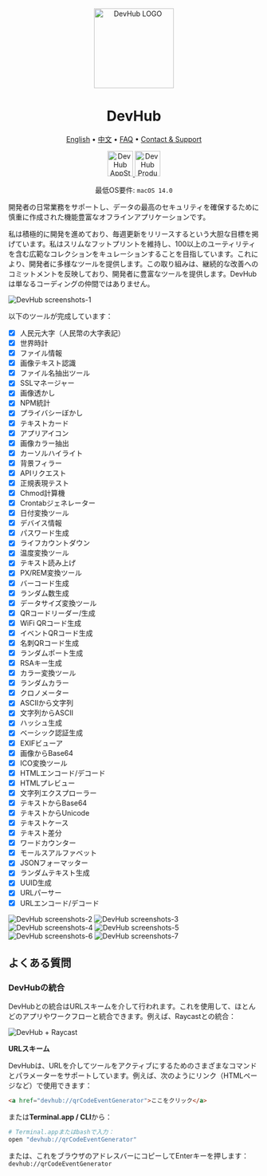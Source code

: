 <div align="center">
	<br />
	<br />
	<img src="./assets/logo.png" alt="DevHub LOGO" width="160" height="160">
	<h1>DevHub</h1>
  <!--rehype:style=border: 0;-->
  <p>
		<a href="./README.md">English</a> • 
		<a href="./README.zh.md">中文</a> • 
		<a href="#よくある質問">FAQ</a> • 
		<a target="_blank" href="https://wangchujiang.com/#/contact">Contact & Support</a>
  </p>
  <p>
    <a target="_blank" href="https://apps.apple.com/app/devhub/id6476452351" title="DevHub AppStore"><img alt="DevHub AppStore" src="https://jaywcjlove.github.io/sb/download/macos.svg" height="51">
    </a>
    <a target="_blank" href="https://www.producthunt.com/posts/devhub-6?utm_source=badge-featured&amp;utm_medium=badge&amp;souce=badge-devhub-6"><img alt="DevHub Product Hunt" src="https://api.producthunt.com/widgets/embed-image/v1/featured.svg?post_id=436362&theme=light" height="51">
    </a>
  </p>
</div>

<div align="center">

最低OS要件: `macOS 14.0`

</div>

開発者の日常業務をサポートし、データの最高のセキュリティを確保するために慎重に作成された機能豊富なオフラインアプリケーションです。

私は積極的に開発を進めており、毎週更新をリリースするという大胆な目標を掲げています。私はスリムなフットプリントを維持し、100以上のユーティリティを含む広範なコレクションをキュレーションすることを目指しています。これにより、開発者に多様なツールを提供します。この取り組みは、継続的な改善へのコミットメントを反映しており、開発者に豊富なツールを提供します。DevHubは単なるコーディングの仲間ではありません。

![DevHub screenshots-1](./assets/screenshots-1.png)

以下のツールが完成しています：

- [x] 人民元大字（人民幣の大字表記）
- [x] 世界時計
- [x] ファイル情報
- [x] 画像テキスト認識
- [x] ファイル名抽出ツール
- [x] SSLマネージャー
- [x] 画像透かし
- [x] NPM統計
- [x] プライバシーぼかし
- [x] テキストカード
- [x] アプリアイコン
- [x] 画像カラー抽出
- [x] カーソルハイライト
- [x] 背景フィラー
- [x] APIリクエスト
- [x] 正規表現テスト
- [x] Chmod計算機
- [x] Crontabジェネレーター
- [x] 日付変換ツール
- [x] デバイス情報
- [x] パスワード生成
- [x] ライフカウントダウン
- [x] 温度変換ツール
- [x] テキスト読み上げ
- [x] PX/REM変換ツール
- [x] バーコード生成
- [x] ランダム数生成
- [x] データサイズ変換ツール
- [x] QRコードリーダー/生成
- [x] WiFi QRコード生成
- [x] イベントQRコード生成
- [x] 名刺QRコード生成
- [x] ランダムポート生成
- [x] RSAキー生成
- [x] カラー変換ツール
- [x] ランダムカラー
- [x] クロノメーター
- [x] ASCIIから文字列
- [x] 文字列からASCII
- [x] ハッシュ生成
- [x] ベーシック認証生成
- [x] EXIFビューア
- [x] 画像からBase64
- [x] ICO変換ツール
- [x] HTMLエンコード/デコード
- [x] HTMLプレビュー
- [x] 文字列エクスプローラー
- [x] テキストからBase64
- [x] テキストからUnicode
- [x] テキストケース
- [x] テキスト差分
- [x] ワードカウンター
- [x] モールスアルファベット
- [x] JSONフォーマッター
- [x] ランダムテキスト生成
- [x] UUID生成
- [x] URLパーサー
- [x] URLエンコード/デコード

![DevHub screenshots-2](./assets/screenshots-2.png)
![DevHub screenshots-3](./assets/screenshots-3.png)
![DevHub screenshots-4](./assets/screenshots-4.png)
![DevHub screenshots-5](./assets/screenshots-5.png)
![DevHub screenshots-6](./assets/screenshots-6.png)
![DevHub screenshots-7](./assets/screenshots-7.png)

## よくある質問

### DevHubの統合

DevHubとの統合はURLスキームを介して行われます。これを使用して、ほとんどのアプリやワークフローと統合できます。例えば、Raycastとの統合：

![DevHub + Raycast](./assets/raycast.png)

**URLスキーム**

DevHubは、URLを介してツールをアクティブにするためのさまざまなコマンドとパラメーターをサポートしています。例えば、次のようにリンク（HTMLページなど）で使用できます：

```html
<a href="devhub://qrCodeEventGenerator">ここをクリック</a>
```

または**Terminal.app / CLI**から：

```bash
# Terminal.appまたはbashで入力：
open "devhub://qrCodeEventGenerator"
```

または、これをブラウザのアドレスバーにコピーしてEnterキーを押します： `devhub://qrCodeEventGenerator`

<!--idoc:config:
title: 開発者統合ツール - 
-->
